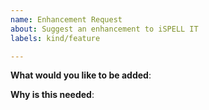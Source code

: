 ```yaml
---
name: Enhancement Request
about: Suggest an enhancement to iSPELL IT
labels: kind/feature

---
```

<!-- Please only use this template for submitting enhancement requests -->

**What would you like to be added**:

**Why is this needed**: